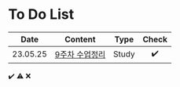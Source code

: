# To Do List

|Date|Content|Type|Check|
|:------:|:----------:|:---:|:---:|
|23.05.25|[9주차 수업정리](https://github.com/yws-318/Penetration-Testing/blob/main/Master%20Plan/Week%209/9%EC%A3%BC%EC%B0%A8%20%EC%88%98%EC%97%85%EC%A0%95%EB%A6%AC.md)|Study|✔️|



✔️ ⚠️ ❌